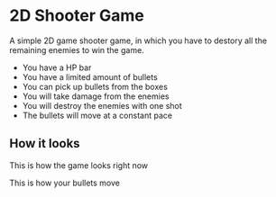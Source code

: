 # 2D Shooter Game

A simple 2D game shooter game, in which you have to destory all the remaining enemies to win the game.
* You have a HP bar
* You have a limited amount of bullets
* You can pick up bullets from the boxes
* You will take damage from the enemies
* You will destroy the enemies with one shot
* The bullets will move at a constant pace

## How it looks

This is how the game looks right now



This is how your bullets move


